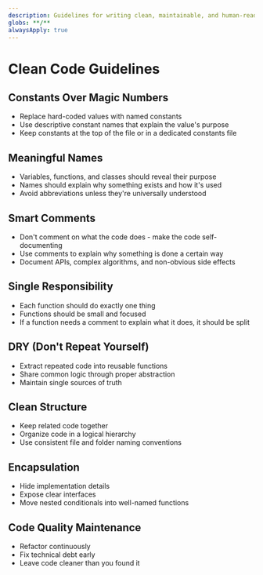 ```yaml
---
description: Guidelines for writing clean, maintainable, and human-readable code. Apply these rules when writing or reviewing code to ensure consistency and quality.
globs: **/**
alwaysApply: true
---
```


# Clean Code Guidelines

## Constants Over Magic Numbers

- Replace hard-coded values with named constants
- Use descriptive constant names that explain the value's purpose
- Keep constants at the top of the file or in a dedicated constants file

## Meaningful Names

- Variables, functions, and classes should reveal their purpose
- Names should explain why something exists and how it's used
- Avoid abbreviations unless they're universally understood

## Smart Comments

- Don't comment on what the code does - make the code self-documenting
- Use comments to explain why something is done a certain way
- Document APIs, complex algorithms, and non-obvious side effects

## Single Responsibility

- Each function should do exactly one thing
- Functions should be small and focused
- If a function needs a comment to explain what it does, it should be split

## DRY (Don't Repeat Yourself)

- Extract repeated code into reusable functions
- Share common logic through proper abstraction
- Maintain single sources of truth

## Clean Structure

- Keep related code together
- Organize code in a logical hierarchy
- Use consistent file and folder naming conventions

## Encapsulation

- Hide implementation details
- Expose clear interfaces
- Move nested conditionals into well-named functions

## Code Quality Maintenance

- Refactor continuously
- Fix technical debt early
- Leave code cleaner than you found it
